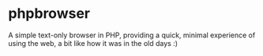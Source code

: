 # phpbrowser
A simple text-only browser in PHP, providing a quick, minimal experience of using the web, a bit like how it was in the old days :)
